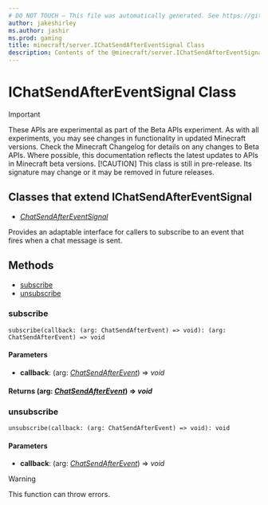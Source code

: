 ```yaml
---
# DO NOT TOUCH — This file was automatically generated. See https://github.com/mojang/minecraftapidocsgenerator to modify descriptions, examples, etc.
author: jakeshirley
ms.author: jashir
ms.prod: gaming
title: minecraft/server.IChatSendAfterEventSignal Class
description: Contents of the @minecraft/server.IChatSendAfterEventSignal class.
---
```

# IChatSendAfterEventSignal Class
>[!IMPORTANT]
>These APIs are experimental as part of the Beta APIs experiment. As with all experiments, you may see changes in functionality in updated Minecraft versions. Check the Minecraft Changelog for details on any changes to Beta APIs. Where possible, this documentation reflects the latest updates to APIs in Minecraft beta versions.
> [!CAUTION]
> This class is still in pre-release.  Its signature may change or it may be removed in future releases.

## Classes that extend IChatSendAfterEventSignal
- [*ChatSendAfterEventSignal*](ChatSendAfterEventSignal.md)

Provides an adaptable interface for callers to subscribe to an event that fires when a chat message is sent.

## Methods
- [subscribe](#subscribe)
- [unsubscribe](#unsubscribe)

### **subscribe**
`
subscribe(callback: (arg: ChatSendAfterEvent) => void): (arg: ChatSendAfterEvent) => void
`

#### **Parameters**
- **callback**: (arg: [*ChatSendAfterEvent*](ChatSendAfterEvent.md)) => *void*

#### **Returns** (arg: [*ChatSendAfterEvent*](ChatSendAfterEvent.md)) => *void*

### **unsubscribe**
`
unsubscribe(callback: (arg: ChatSendAfterEvent) => void): void
`

#### **Parameters**
- **callback**: (arg: [*ChatSendAfterEvent*](ChatSendAfterEvent.md)) => *void*

> [!WARNING]
> This function can throw errors.
